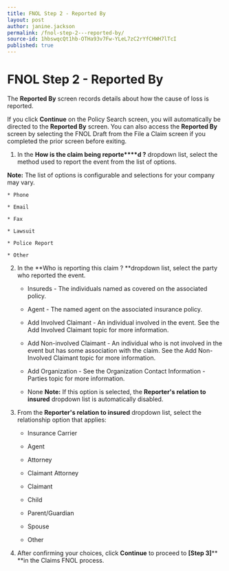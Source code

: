 ```yaml
---
title: FNOL Step 2 - Reported By
layout: post
author: janine.jackson
permalink: /fnol-step-2---reported-by/
source-id: 1hbswqcQt1hb-OTHa93v7Fw-YLeL7zC2rYfCHWH7lTcI
published: true
---
```

# FNOL Step 2 - Reported By 

The **Reported By** screen records details about how the cause of loss is reported. 

If you click **Continue** on the Policy Search screen, you will automatically be directed to the **Reported By** screen. You can also access the **Reported By** screen by selecting the FNOL Draft from the File a Claim screen if you completed the prior screen before exiting. 

1. In the **How is the claim being reporte****d ?** dropdown list, select the method used to  report the event from the list of options. **Note:**  The list of options is configurable and selections for your company may vary.  

    * Phone

    * Email

    * Fax

    * Lawsuit

    * Police Report

    * Other

2. In the **Who is reporting this claim ? **dropdown list, select the party who reported the event. 

    * Insureds - The individuals named as covered on the associated policy.

    * Agent - The named agent on the associated insurance policy.

    * Add Involved Claimant - An individual involved in the event. See the Add Involved Claimant topic for more information.

    * Add Non-involved Claimant - An individual who is not involved in the event but has some association with the claim.  See the Add Non-Involved Claimant topic for more information. 

    * Add Organization - See the Organization Contact Information -Parties topic for more information. 

    * None**Note:** If this option is selected, the **Reporter's relation to insured** dropdown list is automatically disabled.

3. From the **Reporter's relation to insured** dropdown list, select the relationship option that applies:

    * Insurance Carrier

    * Agent

    * Attorney

    * Claimant Attorney

    * Claimant

    * Child

    * Parent/Guardian

    * Spouse

    * Other

4. After confirming your choices, click **Continue** to proceed to **[Step 3]**** **in the Claims FNOL process.

